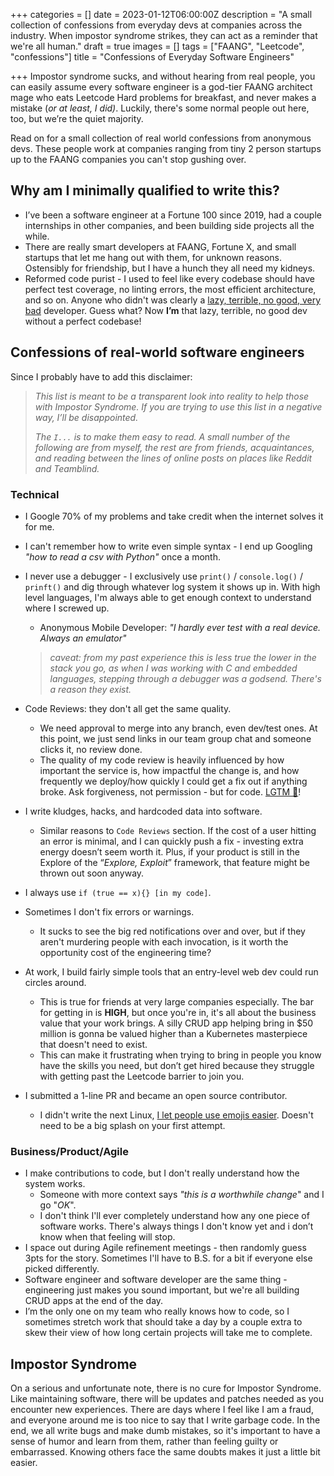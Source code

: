 +++
categories = []
date = 2023-01-12T06:00:00Z
description = "A small collection of confessions from everyday devs at companies across the industry. When impostor syndrome strikes, they can act as a reminder that we're all human."
draft = true
images = []
tags = ["FAANG", "Leetcode", "confessions"]
title = "Confessions of Everyday Software Engineers"

+++
Impostor syndrome sucks, and without hearing from real people, you can easily assume every software engineer is a god-tier FAANG architect mage who eats Leetcode Hard problems for breakfast, and never makes a mistake (_or at least, I did)_. Luckily, there's some normal people out here, too, but we’re the quiet majority.

Read on for a small collection of real world confessions from anonymous devs. These people work at companies ranging from tiny 2 person startups up to the FAANG companies you can't stop gushing over.

## Why am I minimally qualified to write this?

* I’ve been a software engineer at a Fortune 100 since 2019, had a couple internships in other companies, and been building side projects all the while.
* There are really smart developers at FAANG, Fortune X, and small startups that let me hang out with them, for unknown reasons. Ostensibly for friendship, but I have a hunch they all need my kidneys.
* Reformed code purist - I used to feel like every codebase should have perfect test coverage, no linting errors, the most efficient architecture, and so on. Anyone who didn't was clearly a [lazy, terrible, no good, very bad](https://en.wikipedia.org/wiki/Alexander_and_the_Terrible,_Horrible,_No_Good,_Very_Bad_Day) developer. Guess what? Now **I’m** that lazy, terrible, no good dev without a perfect codebase!

## Confessions of real-world software engineers

Since I probably have to add this disclaimer:

> _This list is meant to be a transparent look into reality to help those with Impostor Syndrome. If you are trying to use this list in a negative way, I’ll be disappointed._
>
> _The `I...` is to make them easy to read. A small number of the following are from myself, the rest are from friends, acquaintances, and reading between the lines of online posts on places like Reddit and Teamblind._

### Technical

* I Google 70% of my problems and take credit when the internet solves it for me.
* I can't remember how to write even simple syntax - I end up Googling _"how to read a csv with Python"_ once a month.
* I never use a debugger - I exclusively use `print()` / `console.log()` / `prinft()` and dig through whatever log system it shows up in. With high level languages, I'm always able to get enough context to understand where I screwed up.
  * Anonymous Mobile Developer: _"I hardly ever test with a real device. Always an emulator"_

  > _caveat: from my past experience this is less true the lower in the stack you go, as when I was working with C and embedded languages, stepping through a debugger was a godsend. There's a reason they exist._
* Code Reviews: they don't all get the same quality.
  * We need approval to merge into any branch, even dev/test ones. At this point, we just send links in our team group chat and someone clicks it, no review done.
  * The quality of my code review is heavily influenced by how important the service is, how impactful the change is, and how frequently we deploy/how quickly I could get a fix out if anything broke. Ask forgiveness, not permission - but for code. [LGTM 🙈](https://justtechdebt.com/articles/dev-already-abandoned-new-years-resolution-to-actually-read-prs/)!
* I write kludges, hacks, and hardcoded data into software.
  * Similar reasons to `Code Reviews` section. If the cost of a user hitting an error is minimal, and I can quickly push a fix - investing extra energy doesn’t seem worth it. Plus, if your product is still in the Explore of the “_Explore, Exploit_” framework, that feature might be thrown out soon anyway.
* I always use `if (true == x){} [in my code]`.
* Sometimes I don't fix errors or warnings.
  * It sucks to see the big red notifications over and over, but if they aren't murdering people with each invocation, is it worth the opportunity cost of the engineering time?
* At work, I build fairly simple tools that an entry-level web dev could run circles around.
  * This is true for friends at very large companies especially. The bar for getting in is **HIGH**, but once you're in, it's all about the business value that your work brings. A silly CRUD app helping bring in $50 million is gonna be valued higher than a Kubernetes masterpiece that doesn't need to exist.
  * This can make it frustrating when trying to bring in people you know have the skills you need, but don’t get hired because they struggle with getting past the Leetcode barrier to join you.
* I submitted a 1-line PR and became an open source contributor.
  * I didn't write the next Linux, [I let people use emojis easier](https://github.com/phibr0/obsidian-emoji-shortcodes/pull/24). Doesn't need to be a big splash on your first attempt.

### Business/Product/Agile

* I make contributions to code, but I don't really understand how the system works.
  * Someone with more context says _"this is a worthwhile change_" and I go "_OK_".
  * I don't think I'll ever completely understand how any one piece of software works. There's always things I don't know yet and i don’t know when that feeling will stop.
* I space out during Agile refinement meetings - then randomly guess 3pts for the story. Sometimes I'll have to B.S. for a bit if everyone else picked differently.
* Software engineer and software developer are the same thing - engineering just makes you sound important, but we're all building CRUD apps at the end of the day.
* I’m the only one on my team who really knows how to code, so I sometimes stretch work that should take a day by a couple extra to skew their view of how long certain projects will take me to complete.

## Impostor Syndrome

On a serious and unfortunate note, there is no cure for Impostor Syndrome. Like maintaining software, there will be updates and patches needed as you encounter new experiences. There are days where I feel like I am a fraud, and everyone around me is too nice to say that I write garbage code. In the end, we all write bugs and make dumb mistakes, so it's important to have a sense of humor and learn from them, rather than feeling guilty or embarrassed. Knowing others face the same doubts makes it just a little bit easier.
